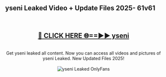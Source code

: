 <h2>yseni Leaked Video + Update Files 2025- 61v61</h2>
<br>
<div align="center">
<h2><a href="https://libra.edu.pl?yseni" rel="nofollow">🔴 CLICK HERE 🌐==►► yseni</a></h2>
<br>
Get yseni leaked all content. Now you can access all videos and pictures of yseni Leaked. New Updated Files 2025!
<br>
<br>
<a href="https://libra.edu.pl?yseni" rel="nofollow" data-target="animated-image.originalLink"><img src="https://i.ibb.co.com/WyWwxjT/player-gif2.gif" alt="yseni Leaked OnlyFans" style="max-width: 100%; display: inline-block;" data-target="animated-image.originalImage"></a>
</div>
<br>